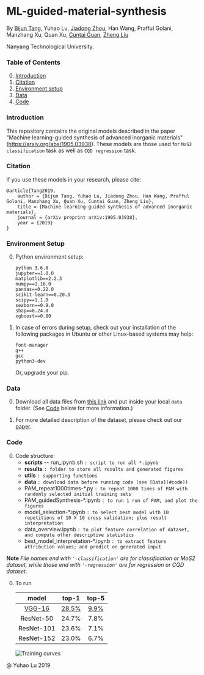 # ML-guided-material-synthesis

By [Bijun Tang](https://scholar.google.com.sg/citations?user=qwXbP28AAAAJ&hl=en), Yuhao Lu, [Jiadong Zhou](https://scholar.google.com.sg/citations?user=tmVOLIcAAAAJ&hl=en), Han Wang, Prafful Golani, Manzhang Xu, Quan Xu, [Cuntai Guan](http://www.ntu.edu.sg/home/ctguan/), [Zheng Liu](http://www.ntu.edu.sg/home/z.liu/)

Nanyang Technological University.

### Table of Contents
0. [Introduction](#introduction)
0. [Citation](#citation)
0. [Environment setup](#environment-setup)
0. [Data](#data)
0. [Code](#code)


### Introduction

This repository contains the original models described in the paper "Machine learning-guided synthesis of advanced inorganic materials" (https://arxiv.org/abs/1905.03938). These models are those used for `MoS2 classification` task as well as `CQD regression` task.



### Citation

If you use these models in your research, please cite:

	@article{Tang2019,
		author = {Bijun Tang, Yuhao Lu, Jiadong Zhou, Han Wang, Prafful Golani, Manzhang Xu, Quan Xu, Cuntai Guan, Zheng Liu},
		title = {Machine learning-guided synthesis of advanced inorganic materials},
		journal = {arXiv preprint arXiv:1905.03938},
		year = {2019}
	}

### Environment Setup

0. Python environment setup:
	```
	python 3.6.6
	jupyter==1.0.0
	matplotlib==2.2.3
	numpy==1.16.0
	pandas==0.22.0
	scikit-learn==0.20.3
	scipy==1.1.0
	seaborn==0.9.0
	shap==0.24.0
	xgboost==0.80
	```	


0. In case of errors during setup, check out your installation of the following packages in Ubuntu or other Linux-based systems may help:
	```
	font-manager
	g++
	gcc
	python3-dev
	```	
    Or, upgrade your pip.	

	
### Data

0. Download all data files from [this link](https://entuedu-my.sharepoint.com/:f:/g/personal/yuhao001_e_ntu_edu_sg/EoOOorjtaEJBhZ6W-NIFPH4BcxM3yUAasf2C01Za2CewkQ) and put inside your local `data` folder. (See [Code](#code) below for more information.)

0. For more detailed description of the dataset, please check out our [paper](#introduction).


### Code
0. Code structure:
	- **scripts** 
		-- run_ipynb.sh `: script to run all *.ipynb`
	- **results** `: folder to store all results and generated figures`
	- **utils** `: supporting functions`
	- **data** `: download data before running code (see [Data](#code))`
	- PAM_repeat1000times-\*\.py `: to repeat 1000 times of PAM with randomly selected initial training sets`
	- PAM_guidedSynthesis-\*\.ipynb `: to run 1 run of PAM, and plot the figures`
	- model_selection-\*\.ipynb `: to select best model with 10 repetitions of 10 X 10 cross validation; plus result interpretation`
	- data_overview.ipynb `: to plot feature correlation of dataset, and compute other descriptive statistics`
	- best_model_interpretation-\*\.ipynb `: to extract feature attribution values; and predict on generated input`	
	
	
**Note**
*File names end with `'-classification'` are for classification or MoS2 dataset, while those end with `'-regression'` are for regression or CQD dataset.*


0. To run 

	model|top-1|top-5
	:---:|:---:|:---:
	[VGG-16](http://www.vlfeat.org/matconvnet/pretrained/)|[28.5%](http://www.vlfeat.org/matconvnet/pretrained/)|[9.9%](http://www.vlfeat.org/matconvnet/pretrained/)
	ResNet-50|24.7%|7.8%
	ResNet-101|23.6%|7.1%
	ResNet-152|23.0%|6.7%
	
	![Training curves](https://cloud.githubusercontent.com/assets/11435359/13046277/e904c04c-d412-11e5-9260-efc5b8301e2f.jpg)
	
@ Yuhao Lu 2019
